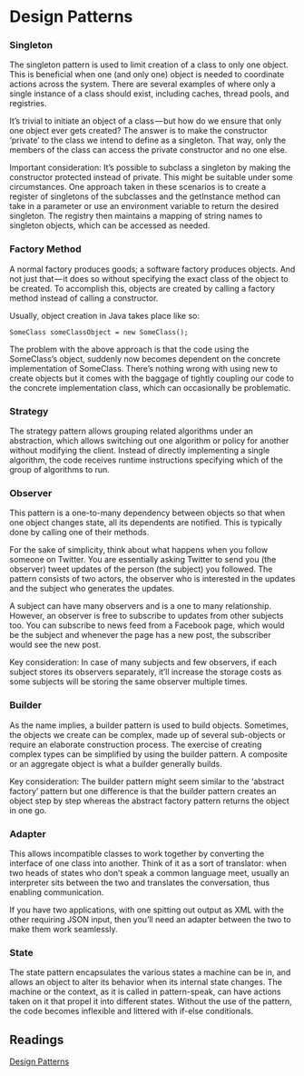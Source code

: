 # Design Patterns

### Singleton

The singleton pattern is used to limit creation of a class to only one object. This is beneficial when one (and only one) object is needed to coordinate actions across the system. There are several examples of where only a single instance of a class should exist, including caches, thread pools, and registries.

It’s trivial to initiate an object of a class — but how do we ensure that only one object ever gets created? The answer is to make the constructor ‘private’ to the class we intend to define as a singleton. That way, only the members of the class can access the private constructor and no one else.

Important consideration: It’s possible to subclass a singleton by making the constructor protected instead of private. This might be suitable under some circumstances. One approach taken in these scenarios is to create a register of singletons of the subclasses and the getInstance method can take in a parameter or use an environment variable to return the desired singleton. The registry then maintains a mapping of string names to singleton objects, which can be accessed as needed.

### Factory Method

A normal factory produces goods; a software factory produces objects. And not just that — it does so without specifying the exact class of the object to be created. To accomplish this, objects are created by calling a factory method instead of calling a constructor.

Usually, object creation in Java takes place like so:

    SomeClass someClassObject = new SomeClass();

The problem with the above approach is that the code using the SomeClass’s object, suddenly now becomes dependent on the concrete implementation of SomeClass. There’s nothing wrong with using new to create objects but it comes with the baggage of tightly coupling our code to the concrete implementation class, which can occasionally be problematic.

### Strategy

The strategy pattern allows grouping related algorithms under an abstraction, which allows switching out one algorithm or policy for another without modifying the client. Instead of directly implementing a single algorithm, the code receives runtime instructions specifying which of the group of algorithms to run.

### Observer

This pattern is a one-to-many dependency between objects so that when one object changes state, all its dependents are notified. This is typically done by calling one of their methods.

For the sake of simplicity, think about what happens when you follow someone on Twitter. You are essentially asking Twitter to send you (the observer) tweet updates of the person (the subject) you followed. The pattern consists of two actors, the observer who is interested in the updates and the subject who generates the updates.

A subject can have many observers and is a one to many relationship. However, an observer is free to subscribe to updates from other subjects too. You can subscribe to news feed from a Facebook page, which would be the subject and whenever the page has a new post, the subscriber would see the new post.

Key consideration: In case of many subjects and few observers, if each subject stores its observers separately, it’ll increase the storage costs as some subjects will be storing the same observer multiple times.

### Builder

As the name implies, a builder pattern is used to build objects. Sometimes, the objects we create can be complex, made up of several sub-objects or require an elaborate construction process. The exercise of creating complex types can be simplified by using the builder pattern. A composite or an aggregate object is what a builder generally builds.

Key consideration: The builder pattern might seem similar to the ‘abstract factory’ pattern but one difference is that the builder pattern creates an object step by step whereas the abstract factory pattern returns the object in one go.

### Adapter

This allows incompatible classes to work together by converting the interface of one class into another. Think of it as a sort of translator: when two heads of states who don’t speak a common language meet, usually an interpreter sits between the two and translates the conversation, thus enabling communication.

If you have two applications, with one spitting out output as XML with the other requiring JSON input, then you’ll need an adapter between the two to make them work seamlessly.

### State

The state pattern encapsulates the various states a machine can be in, and allows an object to alter its behavior when its internal state changes. The machine or the context, as it is called in pattern-speak, can have actions taken on it that propel it into different states. Without the use of the pattern, the code becomes inflexible and littered with if-else conditionals.

## Readings

[Design Patterns](https://sourcemaking.com/design_patterns)
